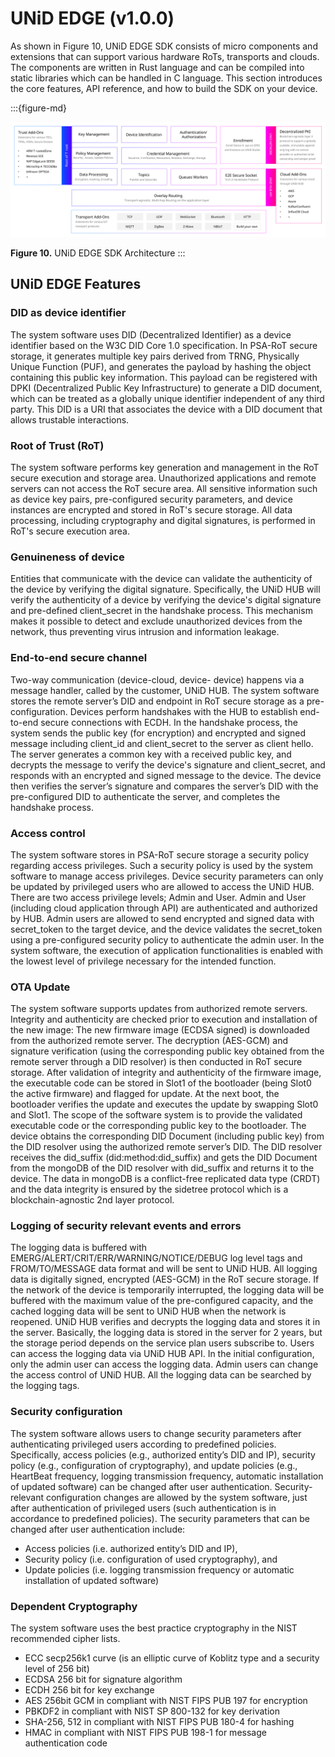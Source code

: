 # UNiD EDGE (v1.0.0)

As shown in Figure 10, UNiD EDGE SDK consists of micro components and extensions that can support various hardware RoTs, transports and clouds. The components are written in Rust language and can be compiled into static libraries which can be handled in C language.
This section introduces the core features, API reference, and how to build the SDK on your device.

:::{figure-md}

<img src="../_assets/figure10.svg" alt="figure10">

**Figure 10.** UNiD EDGE SDK Architecture
:::

## UNiD EDGE Features

### DID as device identifier

The system software uses DID (Decentralized Identifier) as a device identifier based on the W3C DID Core 1.0 specification. In PSA-RoT secure storage, it generates multiple key pairs derived from TRNG, Physically Unique Function (PUF), and generates the payload by hashing the object containing this public key information. This payload can be registered with DPKI (Decentralized Public Key Infrastructure) to generate a DID document, which can be treated as a globally unique identifier independent of any third party. This DID is a URI that associates the device with a DID document that allows trustable interactions.

### Root of Trust (RoT)

The system software performs key generation and management in the RoT secure execution and storage area. Unauthorized applications and remote servers can not access the RoT secure area.
All sensitive information such as device key pairs, pre-configured security parameters, and device instances are encrypted and stored in RoT's secure storage. All data processing, including cryptography and digital signatures, is performed in RoT's secure execution area.


### Genuineness of device

Entities that communicate with the device can validate the authenticity of the device by verifying the digital signature. Specifically, the UNiD HUB will verify the authenticity of a device by verifying the device's digital signature and pre-defined client_secret in the handshake process. This mechanism makes it possible to detect and exclude unauthorized devices from the network, thus preventing virus intrusion and information leakage.


### End-to-end secure channel

Two-way communication (device-cloud, device- device) happens via a message handler, called by the customer, UNiD HUB. The system software stores the remote server’s DID and endpoint in RoT secure storage as a pre-configuration. Devices perform handshakes with the HUB to establish end-to-end secure connections with ECDH.
In the handshake process, the system sends the public key (for encryption) and encrypted and signed message including client_id and client_secret to the server as client hello. The server generates a common key with a received public key, and decrypts the message to verify the device's signature and client_secret, and responds with an encrypted and signed message to the device. The device then verifies the server’s signature and compares the server’s DID with the pre-configured DID to authenticate the server, and completes the handshake process.


### Access control

The system software stores in PSA-RoT secure storage a security policy regarding access privileges. Such a security policy is used by the system software to manage access privileges. Device security parameters can only be updated by privileged users who are allowed to access the UNiD HUB. There are two access privilege levels; Admin and User. Admin and User (including cloud application through API) are authenticated and authorized by HUB. Admin users are allowed to send encrypted and signed data with secret_token to the target device, and the device validates the secret_token using a pre-configured security policy to authenticate the admin user. In the system software, the execution of application functionalities is enabled with the lowest level of privilege necessary for the intended function.

### OTA Update

The system software supports updates from authorized remote servers. Integrity and authenticity are checked prior to execution and installation of the new image: The new firmware image (ECDSA signed) is downloaded from the authorized remote server. The decryption (AES-GCM) and signature verification (using the corresponding public key obtained from the remote server through a DID resolver) is then conducted in RoT secure storage. After validation of integrity and authenticity of the firmware image, the executable code can be stored in Slot1 of the bootloader (being Slot0 the active firmware) and flagged for update. At the next boot, the bootloader verifies the update and executes the update by swapping Slot0 and Slot1. The scope of the software system is to provide the validated executable code or the corresponding public key to the bootloader.
The device obtains the corresponding DID Document (including public key) from the DID resolver using the authorized remote server’s DID. The DID resolver receives the did_suffix (did:method:did_suffix) and gets the DID Document from the mongoDB of the DID resolver with did_suffix and returns it to the device. The data in mongoDB is a conflict-free replicated data type (CRDT) and the data integrity is ensured by the sidetree protocol which is a blockchain-agnostic 2nd layer protocol.


### Logging of security relevant events and errors

The logging data is buffered with EMERG/ALERT/CRIT/ERR/WARNING/NOTICE/DEBUG log level tags and FROM/TO/MESSAGE data format and will be sent to UNiD HUB. All logging data is digitally signed, encrypted (AES-GCM) in the RoT secure storage.
If the network of the device is temporarily interrupted, the logging data will be buffered with the maximum value of the pre-configured capacity, and the cached logging data will be sent to UNiD HUB when the network is reopened.
UNiD HUB verifies and decrypts the logging data and stores it in the server. Basically, the logging data is stored in the server for 2 years, but the storage period depends on the service plan users subscribe to. Users can access the logging data via UNiD HUB API. In the initial configuration, only the admin user can access the logging data. Admin users can change the access control of UNiD HUB. All the logging data can be searched by the logging tags.


### Security configuration

The system software allows users to change security parameters after authenticating privileged users according to predefined policies. Specifically, access policies (e.g., authorized entity’s DID and IP), security policy (e.g., configuration of cryptography), and update policies (e.g., HeartBeat frequency, logging transmission frequency, automatic installation of updated software) can be changed after user authentication.
Security-relevant configuration changes are allowed by the system software, just after authentication of privileged users (such authentication is in accordance to predefined policies). The security parameters that can be changed after user authentication include:

- Access policies (i.e. authorized entity’s DID and IP),
- Security policy (i.e. configuration of used cryptography), and
- Update policies (i.e. logging transmission frequency or automatic installation of updated software)

### Dependent Cryptography

The system software uses the best practice cryptography in the NIST recommended cipher lists.

- ECC secp256k1 curve (is an elliptic curve of Koblitz type and a security level of 256 bit)
- ECDSA 256 bit for signature algorithm
- ECDH 256 bit for key exchange
- AES 256bit GCM in compliant with NIST FIPS PUB 197 for encryption
- PBKDF2 in compliant with NIST SP 800-132 for key derivation
- SHA-256, 512 in compliant with NIST FIPS PUB 180-4 for hashing
- HMAC in compliant with NIST FIPS PUB 198-1 for message authentication code
